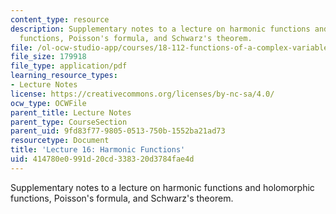 ```yaml
---
content_type: resource
description: Supplementary notes to a lecture on harmonic functions and holomorphic
  functions, Poisson's formula, and Schwarz's theorem.
file: /ol-ocw-studio-app/courses/18-112-functions-of-a-complex-variable-fall-2008/414780e0991d20cd338320d3784fae4d_lecture16.pdf
file_size: 179918
file_type: application/pdf
learning_resource_types:
- Lecture Notes
license: https://creativecommons.org/licenses/by-nc-sa/4.0/
ocw_type: OCWFile
parent_title: Lecture Notes
parent_type: CourseSection
parent_uid: 9fd83f77-9805-0513-750b-1552ba21ad73
resourcetype: Document
title: 'Lecture 16: Harmonic Functions'
uid: 414780e0-991d-20cd-3383-20d3784fae4d
---
```

Supplementary notes to a lecture on harmonic functions and holomorphic functions, Poisson's formula, and Schwarz's theorem.